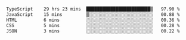 <!--START_SECTION:waka-->

```txt
TypeScript    29 hrs 23 mins  ████████████████████████▒   97.90 %
JavaScript    15 mins         ▒░░░░░░░░░░░░░░░░░░░░░░░░   00.88 %
HTML          6 mins          ░░░░░░░░░░░░░░░░░░░░░░░░░   00.36 %
CSS           5 mins          ░░░░░░░░░░░░░░░░░░░░░░░░░   00.28 %
JSON          3 mins          ░░░░░░░░░░░░░░░░░░░░░░░░░   00.22 %
```

<!--END_SECTION:waka-->
